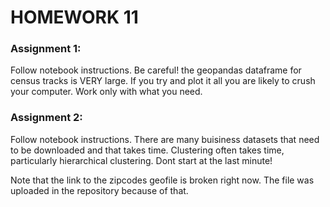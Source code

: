 # HOMEWORK 11

### Assignment 1: 

Follow notebook instructions. Be careful! the geopandas dataframe for census tracks is VERY large. If you try and plot it all you are likely to crush your computer. Work only with what you need.

### Assignment 2:

Follow notebook instructions. There are many buisiness datasets that need to be downloaded and that takes time. Clustering often takes time, particularly hierarchical clustering. Dont start at the last minute!

Note that the link to the zipcodes geofile is broken right now. The file was uploaded in the repository because of that.
